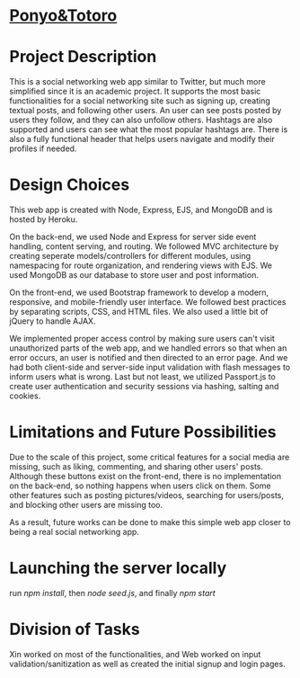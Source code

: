 # [Ponyo&Totoro](https://ponyoandtotoro.herokuapp.com/)

# Project Description
This is a social networking web app similar to Twitter, but much more simplified since it is an academic project. It supports the most basic functionalities for a social networking site such as signing up, creating textual posts, and following other users. An user can see posts posted by users they follow, and they can also unfollow others. Hashtags are also supported and users can see what the most popular hashtags are. There is also a fully functional header that helps users navigate and modify their profiles if needed.

# Design Choices
This web app is created with Node, Express, EJS, and MongoDB and is hosted by Heroku.

On the back-end, we used Node and Express for server side event handling, content serving, and routing. We followed MVC architecture by creating seperate models/controllers for different modules, using namespacing for route organization, and rendering views with EJS. We used MongoDB as our database to store user and post information.

On the front-end, we used Bootstrap framework to develop a modern, responsive, and mobile-friendly user interface. We followed best practices by separating scripts, CSS, and HTML files. We also used a little bit of jQuery to handle AJAX.

We implemented proper access control by making sure users can't visit unauthorized parts of the web app, and we handled errors so that when an error occurs, an user is notified and then directed to an error page. And we had both client-side and server-side input validation with flash messages to inform users what is wrong. Last but not least, we utilized Passport.js to create user authentication and security sessions via hashing, salting and cookies.

# Limitations and Future Possibilities
Due to the scale of this project, some critical features for a social media are missing, such as liking, commenting, and sharing other users' posts. Although these buttons exist on the front-end, there is no implementation on the back-end, so nothing happens when users click on them. Some other features such as posting pictures/videos, searching for users/posts, and blocking other users are missing too.

As a result, future works can be done to make this simple web app closer to being a real social networking app.

# Launching the server locally
run _npm install_, then _node seed.js_, and finally _npm start_ 

# Division of Tasks
Xin worked on most of the functionalities, and Web worked on input validation/sanitization as well as created the initial signup and login pages.
